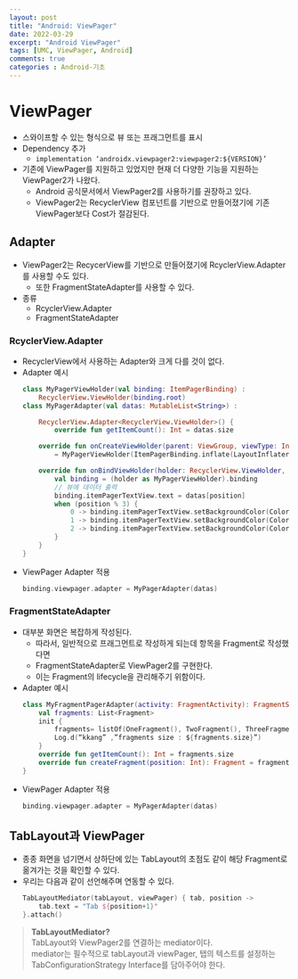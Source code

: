 ```yaml
---
layout: post
title: "Android: ViewPager"
date: 2022-03-29
excerpt: "Android ViewPager"
tags: [UMC, ViewPager, Android]
comments: true
categories : Android-기초
---
```


# ViewPager
- 스와이프할 수 있는 형식으로 뷰 또는 프래그먼트를 표시
- Dependency 추가
    - `implementation ‘androidx.viewpager2:viewpager2:${VERSION}’`
- 기존에 ViewPager를 지원하고 있었지만 현재 더 다양한 기능을 지원하는 ViewPager2가 나왔다.
    - Android 공식문서에서 ViewPager2를 사용하기를 권장하고 있다.
    - ViewPager2는 RecyclerView 컴포넌트를 기반으로 만들어졌기에 기존 ViewPager보다 Cost가 절감된다.

## Adapter
- ViewPager2는 RecycerView를 기반으로 만들어졌기에 RcyclerView.Adapter를 사용할 수도 있다.
    - 또한 FragmentStateAdapter를 사용할 수 있다.
- 종류
    - RcyclerView.Adapter
    - FragmentStateAdapter

### RcyclerView.Adapter
- RecyclerView에서 사용하는 Adapter와 크게 다를 것이 없다.
- Adapter 예시
    ```kotlin
    class MyPagerViewHolder(val binding: ItemPagerBinding) : 
        RecyclerView.ViewHolder(binding.root)
    class MyPagerAdapter(val datas: MutableList<String>) : 

        RecyclerView.Adapter<RecyclerView.ViewHolder>() {
            override fun getItemCount(): Int = datas.size

        override fun onCreateViewHolder(parent: ViewGroup, viewType: Int): RecyclerView.ViewHolder 
            = MyPagerViewHolder(ItemPagerBinding.inflate(LayoutInflater.from(parent.context), parent, false))

        override fun onBindViewHolder(holder: RecyclerView.ViewHolder, position: Int) {
            val binding = (holder as MyPagerViewHolder).binding
            // 뷰에 데이터 출력
            binding.itemPagerTextView.text = datas[position]
            when (position % 3) {
                0 -> binding.itemPagerTextView.setBackgroundColor(Color.RED)
                1 -> binding.itemPagerTextView.setBackgroundColor(Color.BLUE)
                2 -> binding.itemPagerTextView.setBackgroundColor(Color.GREEN)
            }
        }
    }
    ```
- ViewPager Adapter 적용
    ```kotlin
    binding.viewpager.adapter = MyPagerAdapter(datas)
    ```

### FragmentStateAdapter
- 대부분 화면은 복잡하게 작성된다.
    - 따라서, 일반적으로 프래그먼트로 작성하게 되는데 항목을 Fragment로 작성했다면
    - FragmentStateAdapter로 ViewPager2를 구현한다.
    - 이는 Fragment의 lifecycle을 관리해주기 위함이다.
- Adapter 예시
    ```kotlin
    class MyFragmentPagerAdapter(activity: FragmentActivity): FragmentStateAdapter(activity) {
        val fragments: List<Fragment>
        init {
            fragments= listOf(OneFragment(), TwoFragment(), ThreeFragment())
            Log.d(“kkang” ,”fragments size : ${fragments.size}”)
        }
        override fun getItemCount(): Int = fragments.size
        override fun createFragment(position: Int): Fragment = fragments[position]
    }
    ```
- ViewPager Adapter 적용
    ```kotlin
    binding.viewpager.adapter = MyPagerAdapter(datas)
    ```

## TabLayout과 ViewPager
- 종종 화면을 넘기면서 상하단에 있는 TabLayout의 초점도 같이 해당 Fragment로 옮겨가는 것을 확인할 수 있다.
- 우리는 다음과 같이 선언해주며 연동할 수 있다.
    ```kotlin
    TabLayoutMediator(tabLayout, viewPager) { tab, position ->
        tab.text = "Tab ${position+1}"
    }.attach()
    ```
> **TabLayoutMediator?** <br/>
> TabLayout와 ViewPager2를 연결하는 mediator이다. <br/>
> mediator는 필수적으로 tabLayout과 viewPager, 탭의 텍스트를 설정하는 TabConfigurationStrategy Interface를 담아주어야 한다. <br/>
